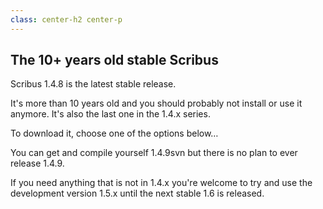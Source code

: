 ```yaml
---
class: center-h2 center-p
---
```

## The 10+ years old stable Scribus

Scribus 1.4.8 is the latest stable release.

It's more than 10 years old and you should probably not install or use it anymore. It's also the last one in the 1.4.x series.

To download it, choose one of the options below…

You can get and compile yourself 1.4.9svn but there is no plan to ever release 1.4.9.

If you need anything that is not in 1.4.x you're welcome to try and use the development version 1.5.x until the next stable 1.6 is released.
